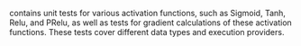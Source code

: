 contains unit tests for various activation functions, such as Sigmoid, Tanh, Relu, and PRelu, as well as tests for gradient calculations of these activation functions. These tests cover different data types and execution providers.